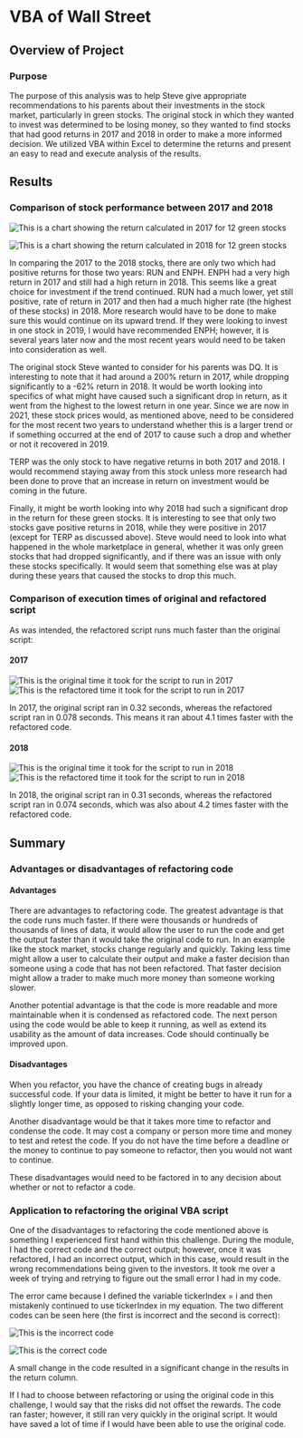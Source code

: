 # VBA of Wall Street

## Overview of Project

### Purpose

The purpose of this analysis was to help Steve give appropriate recommendations to his parents about their investments in the stock market, particularly in green stocks. The original stock in which they wanted to invest was determined to be losing money, so they wanted to find stocks that had good returns in 2017 and 2018 in order to make a more informed decision. We utilized VBA within Excel to determine the returns and present an easy to read and execute analysis of the results.

## Results


### Comparison of stock performance between 2017 and 2018

![This is a chart showing the return calculated in 2017 for 12 green stocks](https://github.com/hmpowell/stock-analysis/blob/main/Resources/Results_2017.png)

![This is a chart showing the return calculated in 2018 for 12 green stocks](https://github.com/hmpowell/stock-analysis/blob/main/Resources/Results_2018.png)

In comparing the 2017 to the 2018 stocks, there are only two which had positive returns for those two years: RUN and ENPH. ENPH had a very high return in 2017 and still had a high return in 2018. This seems like a great choice for investment if the trend continued. RUN had a much lower, yet still positive, rate of return in 2017 and then had a much higher rate (the highest of these stocks) in 2018. More research would have to be done to make sure this would continue on its upward trend. If they were looking to invest in one stock in 2019, I would have recommended ENPH; however, it is several years later now and the most recent years would need to be taken into consideration as well.

The original stock Steve wanted to consider for his parents was DQ. It is interesting to note that it had around a 200% return in 2017, while dropping significantly to a -62% return in 2018. It would be worth looking into specifics of what might have caused such a significant drop in return, as it went from the highest to the lowest return in one year. Since we are now in 2021, these stock prices would, as mentioned above, need to be considered for the most recent two years to understand whether this is a larger trend or if something occurred at the end of 2017 to cause such a drop and whether or not it recovered in 2019.

TERP was the only stock to have negative returns in both 2017 and 2018. I would recommend staying away from this stock unless more research had been done to prove that an increase in return on investment would be coming in the future.

Finally, it might be worth looking into why 2018 had such a significant drop in the return for these green stocks. It is interesting to see that only two stocks gave positive returns in 2018, while they were positive in 2017 (except for TERP as discussed above). Steve would need to look into what happened in the whole marketplace in general, whether it was only green stocks that had dropped significantly, and if there was an issue with only these stocks specifically. It would seem that something else was at play during these years that caused the stocks to drop this much.

### Comparison of execution times of original and refactored script

As was intended, the refactored script runs much faster than the original script:

#### 2017

![This is the original time it took for the script to run in 2017](https://github.com/hmpowell/stock-analysis/blob/main/Resources/Original_Run_Time_2017.png)
![This is the refactored time it took for the script to run in 2017](https://github.com/hmpowell/stock-analysis/blob/main/Resources/VBA_Challenge_2017.png)

In 2017, the original script ran in 0.32 seconds, whereas the refactored script ran in 0.078 seconds. This means it ran about 4.1 times faster with the refactored code.

#### 2018

![This is the original time it took for the script to run in 2018](https://github.com/hmpowell/stock-analysis/blob/main/Resources/Original_Run_Time_2018.png)
![This is the refactored time it took for the script to run in 2018](https://github.com/hmpowell/stock-analysis/blob/main/Resources/VBA_Challenge_2018.png)

In 2018, the original script ran in 0.31 seconds, whereas the refactored script ran in 0.074 seconds, which was also about 4.2 times faster with the refactored code.

## Summary

### Advantages or disadvantages of refactoring code

#### Advantages

There are advantages to refactoring code. The greatest advantage is that the code runs much faster. If there were thousands or hundreds of thousands of lines of data, it would allow the user to run the code and get the output faster than it would take the original code to run. In an example like the stock market, stocks change regularly and quickly. Taking less time might allow a user to calculate their output and make a faster decision than someone using a code that has not been refactored. That faster decision might allow a trader to make much more money than someone working slower.

Another potential advantage is that the code is more readable and more maintainable when it is condensed as refactored code. The next person using the code would be able to keep it running, as well as extend its usability as the amount of data increases. Code should continually be improved upon.

#### Disadvantages

When you refactor, you have the chance of creating bugs in already successful code. If your data is limited, it might be better to have it run for a slightly longer time, as opposed to risking changing your code. 

Another disadvantage would be that it takes more time to refactor and condense the code. It may cost a company or person more time and money to test and retest the code. If you do not have the time before a deadline or the money to continue to pay someone to refactor, then you would not want to continue.

These disadvantages would need to be factored in to any decision about whether or not to refactor a code.

### Application to refactoring the original VBA script

One of the disadvantages to refactoring the code mentioned above is something I experienced first hand within this challenge. During the module, I had the correct code and the correct output; however, once it was refactored, I had an incorrect output, which in this case, would result in the wrong recommendations being given to the investors. It took me over a week of trying and retrying to figure out the small error I had in my code.

The error came because I defined the variable tickerIndex = i and then mistakenly continued to use tickerIndex in my equation. The two different codes can be seen here (the first is incorrect and the second is correct):

![This is the incorrect code](https://github.com/hmpowell/stock-analysis/blob/main/Resources/Code_With_Error.png)

![This is the correct code](https://github.com/hmpowell/stock-analysis/blob/main/Resources/Code_Debugged.png)

A small change in the code resulted in a significant change in the results in the return column.

If I had to choose between refactoring or using the original code in this challenge, I would say that the risks did not offset the rewards. The code ran faster; however, it still ran very quickly in the original script. It would have saved a lot of time if I would have been able to use the original code.
